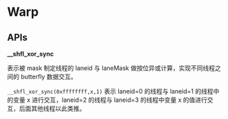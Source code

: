 # Warp

## APIs

**__shfl_xor_sync**

表示被 mask 制定线程的 laneid 与 laneMask 做按位异或计算，实现不同线程之间的 butterfly 数据交互。

`__shfl_xor_sync(0xffffffff,x,1)` 表示 laneid=0 的线程与 laneid=1 的线程中的变量 x 进行交互，laneid=2 的线程与 laneid=3 的线程中变量 x 的值进行交互，后面其他线程以此类推。

